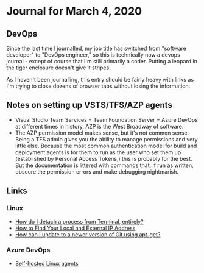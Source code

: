 # Journal for March 4, 2020

## DevOps

Since the last time I journalled, my job title has switched from "software developer" to "DevOps engineer," so this is technically now a devops journal - except of course that I'm still primarily a coder. Putting a leopard in the tiger enclosure doesn't give it stripes.

As I haven't been journalling, this entry should be fairly heavy with links as I'm trying to close dozens of browser tabs without losing the information.

## Notes on setting up VSTS/TFS/AZP agents

* Visual Studio Team Services = Team Foundation Server = Azure DevOps at different times in history. AZP is the West Broadway of software.
* The AZP permission model makes sense, but it's not common sense. Being a TFS admin gives you the ability to manage permissions and very little else. Because the most common authentication model for build and deployment agents is for them to run as the user who set them up (established by Personal Access Tokens,) this is probably for the best. But the documentation is littered with commands that, if run as written, obscure the permission errors and make debugging nightmarish.

## Links

### Linux

* [How do I detach a process from Terminal, entirely?](https://superuser.com/questions/178587/how-do-i-detach-a-process-from-terminal-entirely)
* [How to Find Your Local and External IP Address](https://lifehacker.com/how-to-find-your-local-and-external-ip-address-5833108)
* [How can I update to a newer version of Git using apt-get?](https://unix.stackexchange.com/questions/33617/how-can-i-update-to-a-newer-version-of-git-using-apt-get)

### Azure DevOps

* [Self-hosted Linux agents](https://docs.microsoft.com/en-us/azure/devops/pipelines/agents/v2-linux?view=azure-devops)
